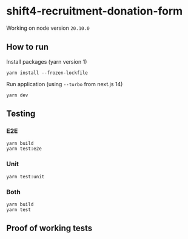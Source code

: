 # shift4-recruitment-donation-form
Working on node version `20.10.0`
## How to run

Install packages (yarn version 1)
```
yarn install --frozen-lockfile
```

Run application (using `--turbo` from next.js 14)
```
yarn dev
```

## Testing
### E2E

```
yarn build
yarn test:e2e
```
### Unit

```
yarn test:unit
```
### Both

```
yarn build
yarn test
```

## Proof of working tests
